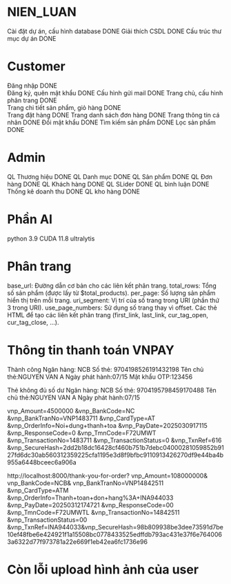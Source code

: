 # NIEN_LUAN
Cài đặt dự án, cấu hình database        DONE
Giải thích CSDL                         DONE
Cấu trúc thư mục dự án                  DONE
# Customer
Đăng nhập                               DONE                         
Đăng ký, quên mật khẩu                  DONE
Cấu hình gửi mail                       DONE
Trang chủ, cấu hình phân trang          DONE      
Trang chi tiết sản phẩm, giỏ hàng       DONE                             
Trang đặt hàng                          DONE
Trang danh sách đơn hàng                DONE 
Trang thông tin cá nhân                 DONE
Đổi mật khẩu                            DONE
Tìm kiếm sản phẩm                       DONE
Lọc sản phẩm                            DONE
# Admin
QL Thương hiệu                          DONE
QL Danh mục                             DONE
QL Sản phẩm                             DONE
QL Đơn hàng                             DONE
QL Khách hàng                           DONE
QL SLider                               DONE
QL bình luận                            DONE
Thống kê doanh thu                      DONE
QL kho hàng                             DONE


# Phần AI
python 3.9
CUDA 11.8
ultralytis



# Phân trang
base_url: Đường dẫn cơ bản cho các liên kết phân trang.
total_rows: Tổng số sản phẩm (được lấy từ $total_products).
per_page: Số lượng sản phẩm hiển thị trên mỗi trang.
uri_segment: Vị trí của số trang trong URI (phần thứ 3 trong URI).
use_page_numbers: Sử dụng số trang thay vì offset.
Các thẻ HTML để tạo các liên kết phân trang (first_link, last_link, cur_tag_open, cur_tag_close, ...).




# Thông tin thanh toán VNPAY
Thành công
    Ngân hàng: NCB
    Số thẻ: 9704198526191432198
    Tên chủ thẻ:NGUYEN VAN A
    Ngày phát hành:07/15
    Mật khẩu OTP:123456

Thẻ không đủ số dư
    Ngân hàng: NCB
    Số thẻ: 9704195798459170488
    Tên chủ thẻ:NGUYEN VAN A
    Ngày phát hành:07/15

vnp_Amount=4500000
&vnp_BankCode=NC
&vnp_BankTranNo=VNP1483711
&vnp_CardType=AT
&vnp_OrderInfo=Noi+dung+thanh+toa
&vnp_PayDate=2025030917115
&vnp_ResponseCode=0
&vnp_TmnCode=F72UMWT
&vnp_TransactionNo=1483711
&vnp_TransactionStatus=0
&vnp_TxnRef=616
&vnp_SecureHash=2dd2b18dc16428cf460b751b7debc04000281059852b9127fd6dc30ab560312359225cfa1195e3d8f9bfbc9110913426270df9e44ba4b955a6448bceec6a906a






http://localhost:8000/thank-you-for-order?
vnp_Amount=108000000&
vnp_BankCode=NCB&
vnp_BankTranNo=VNP14842511
&vnp_CardType=ATM
&vnp_OrderInfo=Thanh+toan+don+hang%3A+INA944033
&vnp_PayDate=20250312174721
&vnp_ResponseCode=00
&vnp_TmnCode=F72UMWTL
&vnp_TransactionNo=14842511
&vnp_TransactionStatus=00
&vnp_TxnRef=INA944033&vnp_SecureHash=98b809938be3dee73591d7be10ef48fbe6e424921f1a15508bc0778433525edffdb793ac431e37f6e7640063a6322d77f973781a22e669f1eb42ea6fc1736e96






# Còn lỗi upload hình ảnh của user